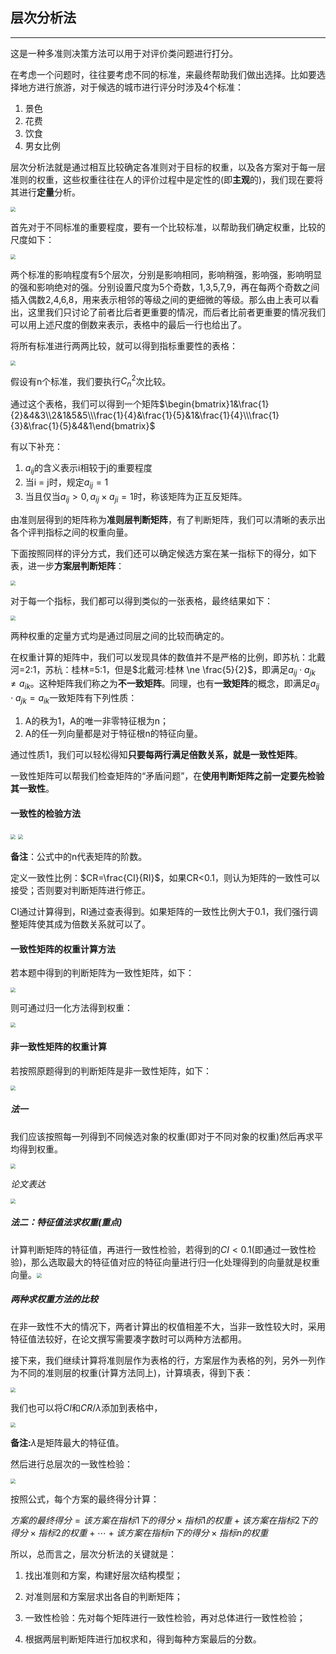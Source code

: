 ## 层次分析法

---

这是一种多准则决策方法可以用于对评价类问题进行打分。

在考虑一个问题时，往往要考虑不同的标准，来最终帮助我们做出选择。比如要选择地方进行旅游，对于候选的城市进行评分时涉及4个标准：

1. 景色
2. 花费
3. 饮食
4. 男女比例

层次分析法就是通过相互比较确定各准则对于目标的权重，以及各方案对于每一层准则的权重，这些权重往往在人的评价过程中是定性的(即**主观**的)，我们现在要将其进行**定量**分析。

<img src="picture/0101.png" style="zoom:50%;" />

首先对于不同标准的重要程度，要有一个比较标准，以帮助我们确定权重，比较的尺度如下：

<img src="picture/0102.png" style="zoom:50%;" />

两个标准的影响程度有5个层次，分别是影响相同，影响稍强，影响强，影响明显的强和影响绝对的强。分别设置尺度为5个奇数，1,3,5,7,9，再在每两个奇数之间插入偶数2,4,6,8，用来表示相邻的等级之间的更细微的等级。那么由上表可以看出，这里我们只讨论了前者比后者更重要的情况，而后者比前者更重要的情况我们可以用上述尺度的倒数来表示，表格中的最后一行也给出了。

将所有标准进行两两比较，就可以得到指标重要性的表格：

<img src="picture/0103.png" style="zoom:50%;" />

假设有n个标准，我们要执行$C^{2}_{n}$次比较。

通过这个表格，我们可以得到一个矩阵$\begin{bmatrix}1&\frac{1}{2}&4&3\\2&1&5&5\\\frac{1}{4}&\frac{1}{5}&1&\frac{1}{4}\\\frac{1}{3}&\frac{1}{5}&4&1\end{bmatrix}$

有以下补充：

1. $a_{ij}$的含义表示i相较于j的重要程度
2. 当i = j时，规定$a_{ij}=1$
3. 当且仅当$a_{ij}>0,a_{ij}\times a_{ji}=1$时，称该矩阵为正互反矩阵。

由准则层得到的矩阵称为**准则层判断矩阵**，有了判断矩阵，我们可以清晰的表示出各个评判指标之间的权重向量。

下面按照同样的评分方式，我们还可以确定候选方案在某一指标下的得分，如下表，进一步**方案层判断矩阵**：

<img src="picture/0104.png" style="zoom:50%;" />

对于每一个指标，我们都可以得到类似的一张表格，最终结果如下：

<img src="picture/0105.png" style="zoom:50%;" />

两种权重的定量方式均是通过同层之间的比较而确定的。

在权重计算的矩阵中，我们可以发现具体的数值并不是严格的比例，即苏杭：北戴河=2:1，苏杭：桂林=5:1，但是$北戴河:桂林 \ne \frac{5}{2}$，即满足$a_{ij}\cdot a_{jk}\ne a_{ik}$。这种矩阵我们称之为**不一致矩阵**。同理，也有**一致矩阵**的概念，即满足$a_{ij}\cdot a_{jk}=a_{ik}$一致矩阵有下列性质：

1. A的秩为1，A的唯一非零特征根为n；
2. A的任一列向量都是对于特征根n的特征向量。

通过性质1，我们可以轻松得知**只要每两行满足倍数关系，就是一致性矩阵**。

一致性矩阵可以帮我们检查矩阵的“矛盾问题”，在**使用判断矩阵之前一定要先检验其一致性**。

#### 一致性的检验方法

<img src="picture/0106.png" style="zoom:50%;" />

<img src="picture/0107.png" style="zoom:50%;" />

**备注**：公式中的n代表矩阵的阶数。

定义一致性比例：$CR=\frac{CI}{RI}$，如果CR<0.1，则认为矩阵的一致性可以接受；否则要对判断矩阵进行修正。

CI通过计算得到，RI通过查表得到。如果矩阵的一致性比例大于0.1，我们强行调整矩阵使其成为倍数关系就可以了。

#### 一致性矩阵的权重计算方法

若本题中得到的判断矩阵为一致性矩阵，如下：

<img src="picture/0108.png" style="zoom:50%;" />

则可通过归一化方法得到权重：

<img src="picture/0109.png" style="zoom:50%;" />

#### 非一致性矩阵的权重计算

若按照原题得到的判断矩阵是非一致性矩阵，如下：

<img src="picture/0110.png" style="zoom:50%;" />

##### 法一

我们应该按照每一列得到不同候选对象的权重(即对于不同对象的权重)然后再求平均得到权重。 

<img src="picture/0111.png" style="zoom:50%;" />

*论文表达*

<img src="picture/0112.png" style="zoom:50%;" />

##### 法二：特征值法求权重(重点)

计算判断矩阵的特征值，再进行一致性检验，若得到的$CI<0.1$(即通过一致性检验)，那么选取最大的特征值对应的特征向量进行归一化处理得到的向量就是权重向量。<img src="picture/0113.png" style="zoom:50%;" />

##### 两种求权重方法的比较

在非一致性不大的情况下，两者计算出的权值相差不大，当非一致性较大时，采用特征值法较好，在论文撰写需要凑字数时可以两种方法都用。

接下来，我们继续计算将准则层作为表格的行，方案层作为表格的列，另外一列作为不同的准则层的权重(计算方法同上)，计算填表，得到下表：

<img src="picture/0114.png" style="zoom:50%;" />

我们也可以将$CI$和$CR/\lambda$添加到表格中，

<img src="picture/0115.png" style="zoom:50%;" />

**备注:**$\lambda$是矩阵最大的特征值。

然后进行总层次的一致性检验：

<img src="picture/0116.png" style="zoom:50%;" />

按照公式，每个方案的最终得分计算：

$方案的最终得分=该方案在指标1下的得分\times 指标1的权重+该方案在指标2下的得分\times 指标2的权重+\cdots +该方案在指标n下的得分\times 指标n的权重$

所以，总而言之，层次分析法的关键就是：

1. 找出准则和方案，构建好层次结构模型；
2. 对准则层和方案层求出各自的判断矩阵；
3. 一致性检验：先对每个矩阵进行一致性检验，再对总体进行一致性检验；

4. 根据两层判断矩阵进行加权求和，得到每种方案最后的分数。